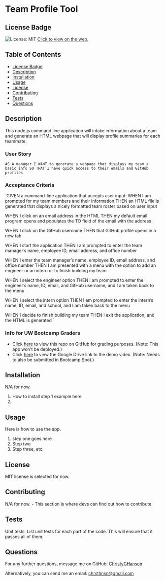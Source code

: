 # Team Profile Tool
## License Badge


![License: MIT](https://img.shields.io/badge/License-MIT-yellow.svg) [Click to view on the web.](https://opensource.org/licenses/MIT) 
   

## Table of Contents

* [License Badge](#license-badge)
* [Description](#description)
* [Installation](#installation)
* [Usage](#usage)
* [License](#license)
* [Contributing](#contributing)
* [Tests](#tests)
* [Questions](#questions)

  
## Description
  
This node.js command line application will intake information about a team and generate an HTML webpage that will display profile summaries for each teammate.

### User Story

` AS A manager
I WANT to generate a webpage that displays my team's basic info
SO THAT I have quick access to their emails and GitHub profiles `

### Acceptance Criteria

`GIVEN a command-line application that accepts user input: 
WHEN I am prompted for my team members and their information
THEN an HTML file is generated that displays a nicely formatted team roster based on user input

WHEN I click on an email address in the HTML
THEN my default email program opens and populates the TO field of the email with the address

WHEN I click on the GitHub username
THEN that GitHub profile opens in a new tab

WHEN I start the application
THEN I am prompted to enter the team manager’s name, employee ID, email address, and office number

WHEN I enter the team manager’s name, employee ID, email address, and office number
THEN I am presented with a menu with the option to add an engineer or an intern or to finish building my team

WHEN I select the engineer option
THEN I am prompted to enter the engineer’s name, ID, email, and GitHub username, and I am taken back to the menu

WHEN I select the intern option
THEN I am prompted to enter the intern’s name, ID, email, and school, and I am taken back to the menu

WHEN I decide to finish building my team
THEN I exit the application, and the HTML is generated `

### Info for UW Bootcamp Graders

* Click [here](https://github.com/ChristyGHanson/profile-tool-10) to view this repo on GitHub for grading purposes. (Note: This app won't be deployed.)
* Click [here](url) to view the Google Drive link to the demo video. (Note: Needs to also be submitted in Bootcamp Spot.)

  
## Installation
  
N/A for now.
1. How to install step 1 example here
2. 
    
## Usage
  
Here is how to use the app.
1. step one goes here
2. Step two
3. Step three, etc.

## License

MIT license is selected for now. 
  
## Contributing
  
N/A for now. - This section is where devs can find out how to contribute.
  
## Tests
  
Unit tests: List unit tests for each part of the code. This will ensure that it passes all of them. 

## Questions
  
For any further questions, message me on GitHub: [ChristyGHanson](https://github.com/ChristyGHanson)

Alternatively, you can send me an email: [chrsthnsn@gmail.com](mailto:chrsthnsn@gmail.com)